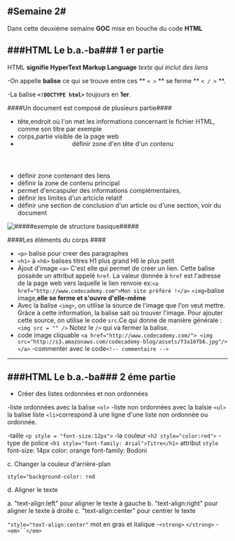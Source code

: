 #Semaine 2#
----------

Dans cette deuxiéme semaine **GOC** mise en bouche du code **HTML**

###HTML Le b.a.-ba### 1 er partie
------------------

HTML **signifie HyperText Markup Language** *texte qui inclut des liens* 

-On appelle **balise** ce qui se trouve entre ces ** `< >` ** se ferme  ** `< / >` **.

-La balise **`<!DOCTYPE html>`** toujours en **1er**.

####Un document est composé de plusieurs partie####

 * **<head>** tête,endroit où l'on met les informations concernant le fichier HTML, comme son titre par exemple
 *  **<body>** corps,partie visible de la page web
 * **<header>** définir zone d'en tête d'un contenu  
 * **<nav>** définir zone contenant des liens 
 * **<main>** définir la zone de contenu principal 
 * **<aside>** permet d'encaspuler des informations complémentaires, 
 * **<section>** définir les limites d'un artcicle relatif 
 * **<footer>** définir une section de conclusion d'un article ou d'une section, voir du document 


![#####exemple de structure basique#####](http://simplonline.co/uploads/images/Front_End/zuliegarnier/structure_de_base_html.jpg)

####Les éléments du corps #### 

* `<p>` balise pour creer des paragraphes
* `<h1>` à `<h6>` balises titres H1 plus grand H6 le plus petit
* Ajout d'image
`<a>` C'est elle qui permet de créer un lien. Cette balise possède un attribut appelé `href`. La valeur donnée à `href` est l'adresse de la page web vers laquelle le lien renvoie
ex:`<a href="http://www.codecademy.com">Mon site préféré !</a>`
`<img>`balise image,**elle se ferme et s'ouvre d'elle-même**
* Avec la balise `<img>`, on utilise la source de l'image que l'on veut mettre. Grâce à cette information, la balise sait où trouver l'image. Pour ajouter cette source, on utilise le code `src`.Ce qui donne de manière générale : `<img src = "" />`
Notez le `/>` qui va fermer la balise.
* code image cliquable
`<a href="http://www.codecademy.com/">
    <img src="http://s3.amazonaws.com/codecademy-blog/assets/f3a16fb6.jpg"/>
</a>`
-commenter avec le code`<!-- commentaire -->` 

-------
###HTML Le b.a.-ba### 2 éme partie
------------------
* Créer des listes ordonnées
 et non ordonnées
 
 -liste ordonnées avec la balise `<ol>`
 -liste non ordonnées avec la balsie `<ul>`
  la balise liste `<li>`correspond à une ligne d'une liste non ordonnée ou ordonnée.

-taille 
`<p style = "font-size:12px">`
-la couleur
`<h2 style="color:red">`
-type de police
`<h1 style="font-family: Arial">Titre</h1>`
attribut `style`
font-size: 14px
color: orange
font-family: Bodoni

c. Changer la couleur d'arrière-plan

`style="background-color: red`

d. Aligner le texte

a. "text-align:left" pour aligner le texte à gauche
b. "text-align:right" pour aligner le texte à droite
c. "text-align:center" pour centrer le texte

`"style="text-align:center"`
mot en gras et italique 
-`<strong>` `</strong>`
-`<em>``</em>`


